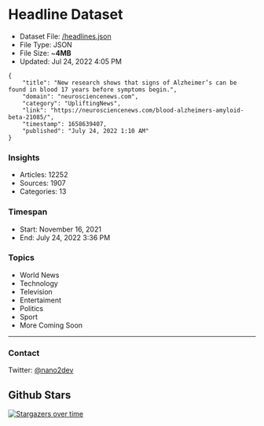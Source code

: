 # Headline Dataset

- Dataset File: [/headlines.json](https://raw.githubusercontent.com/fwd/news/master/headlines.json) 
- File Type: JSON
- File Size: ~**4MB**
- Updated: Jul 24, 2022 4:05 PM

```
{
    "title": "New research shows that signs of Alzheimer’s can be found in blood 17 years before symptoms begin.",
    "domain": "neurosciencenews.com",
    "category": "UpliftingNews",
    "link": "https://neurosciencenews.com/blood-alzheimers-amyloid-beta-21085/",
    "timestamp": 1658639407,
    "published": "July 24, 2022 1:10 AM"
}
```

### Insights

- Articles: 12252
- Sources: 1907
- Categories: 13

### Timespan

- Start: November 16, 2021
- End: July 24, 2022 3:36 PM

### Topics

- World News
- Technology
- Television
- Entertaiment
- Politics
- Sport
- More Coming Soon

---

### Contact 

Twitter: [@nano2dev](https://twitter.com/nano2dev)

## Github Stars

[![Stargazers over time](https://starchart.cc/fwd/news.svg)](https://starchart.cc/fwd/news)
	